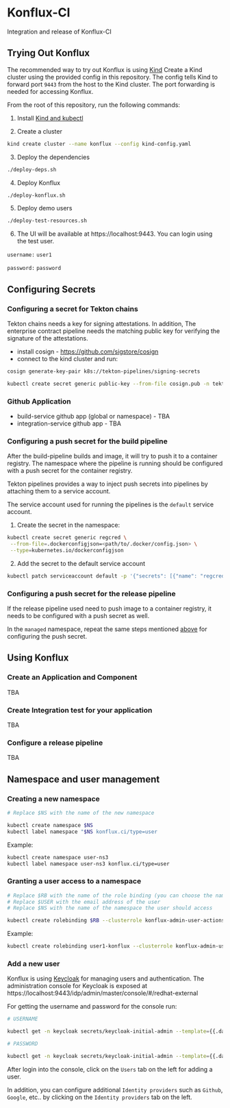# Konflux-CI
Integration and release of Konflux-CI

## Trying Out Konflux

The recommended way to try out Konflux is using [Kind](https://kind.sigs.k8s.io/)
Create a Kind cluster using the provided config in this repository.
The config tells Kind to forward port `9443` from the host to the Kind cluster. The port forwarding is needed for accessing Konflux.

From the root of this repository, run the following commands:

1. Install [Kind and kubectl](https://kind.sigs.k8s.io/docs/user/quick-start/#installation)

2. Create a cluster

```bash
kind create cluster --name konflux --config kind-config.yaml
```

3. Deploy the dependencies

```bash
./deploy-deps.sh
```

4. Deploy Konflux

```bash
./deploy-konflux.sh
```

5. Deploy demo users

```bash
./deploy-test-resources.sh
```

6. The UI will be available at https://localhost:9443. You can login using the test user.

`username:` `user1`

`password:` `password`

## Configuring Secrets

### Configuring a secret for Tekton chains

Tekton chains needs a key for signing attestations.
In addition, The enterprise contract pipeline needs the matching public key for verifying the signature of the attestations.

- install cosign - https://github.com/sigstore/cosign
- connect to the kind cluster and run:
```bash
cosign generate-key-pair k8s://tekton-pipelines/signing-secrets

kubectl create secret generic public-key --from-file cosign.pub -n tekton-pipelines
```

### Github Application

- build-service github app (global or namespace) - TBA
- integration-service github app - TBA

### Configuring a push secret for the build pipeline

After the build-pipeline builds and image, it will try to
push it to a container registry. The namespace where the pipeline is running should be configured with a push secret for the container registry.

Tekton pipelines provides a way to inject push secrets into pipelines by attaching them to a service account.

The service account used for running the pipelines is the `default` service account.

1. Create the secret in the namespace:

```bash
kubectl create secret generic regcred \
 --from-file=.dockerconfigjson=<path/to/.docker/config.json> \
 --type=kubernetes.io/dockerconfigjson
```

2. Add the secret to the default service account

```bash
kubectl patch serviceaccount default -p '{"secrets": [{"name": "regcred"}]}'
```

### Configuring a push secret for the release pipeline

If the release pipeline used need to push image to a container
registry, it needs to be configured with a push secret as well.

In the `managed` namespace, repeat the same steps mentioned [above](#configuring-a-push-secret-for-the-build-pipeline) for
configuring the push secret.

## Using Konflux

### Create an Application and Component

TBA

### Create Integration test for your application

TBA

### Configure a release pipeline

TBA

## Namespace and user management

### Creating a new namespace

```bash
# Replace $NS with the name of the new namespace

kubectl create namespace $NS
kubectl label namespace "$NS konflux.ci/type=user
```

Example:

```bash
kubectl create namespace user-ns3
kubectl label namespace user-ns3 konflux.ci/type=user
```

### Granting a user access to a namespace

```bash
# Replace $RB with the name of the role binding (you can choose the name)
# Replace $USER with the email address of the user
# Replace $NS with the name of the namespace the user should access

kubectl create rolebinding $RB --clusterrole konflux-admin-user-actions --user $USER -n $NS
```

Example:

```bash
kubectl create rolebinding user1-konflux --clusterrole konflux-admin-user-actions --user user1@konflux.dev -n user-ns3
```

### Add a new user

Konflux is using [Keycloak](https://www.keycloak.org/) for managing users and authentication.
The administration console for Keycloak is exposed at https://localhost:9443/idp/admin/master/console/#/redhat-external

For getting the username and password for the console run:

```bash
# USERNAME

kubectl get -n keycloak secrets/keycloak-initial-admin --template={{.data.username}} | base64 -d

# PASSWORD

kubectl get -n keycloak secrets/keycloak-initial-admin --template={{.data.password}} | base64 -d
```

After login into the console, click on the `Users` tab
on the left for adding a user.

In addition, you can configure additional `Identity providers` such as `Github`, `Google`, etc.. by clicking on the `Identity providers` tab on the left.
